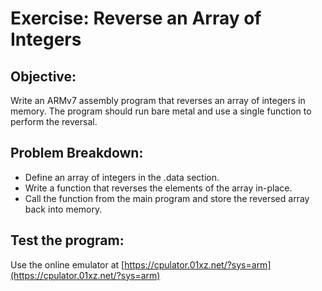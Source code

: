 # Exercise: Reverse an Array of Integers

## Objective:
Write an ARMv7 assembly program that reverses an array of integers in memory. The program should run bare metal and use a single function to perform the reversal.

## Problem Breakdown:
* Define an array of integers in the .data section.
* Write a function that reverses the elements of the array in-place.
* Call the function from the main program and store the reversed array back into memory.


## Test the program:
Use the online emulator at [https://cpulator.01xz.net/?sys=arm](https://cpulator.01xz.net/?sys=arm)

